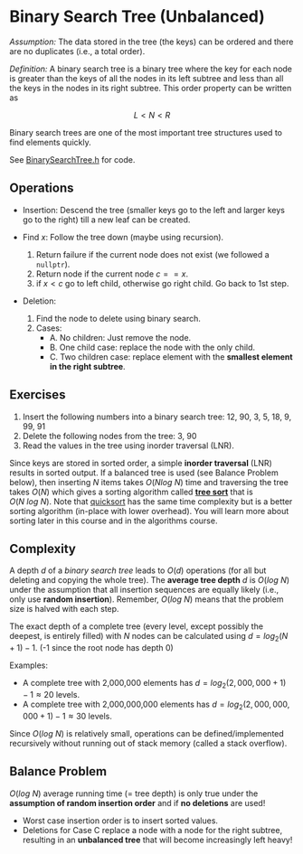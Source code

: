 # Binary Search Tree (Unbalanced)

_Assumption:_ The data stored in the tree (the keys) can be ordered and there are no duplicates (i.e., a total order).

_Definition:_ A binary search tree is a binary tree where the key for each node is greater than the keys of all the nodes in its left subtree and less than all the keys in the nodes in its right subtree.
    This order property can be written as 
    
$$L < N < R$$

Binary search trees are one of the most important tree structures used to find elements quickly.

See [BinarySearchTree.h](BinarySearchTree.h) for code.

## Operations
* Insertion: Descend the tree (smaller keys go to the left and larger keys go to the right) till a new leaf can be created.

* Find $x$: Follow the tree down (maybe using recursion).
    1. Return failure if the current node does not exist (we followed a `nullptr`).
    2. Return node if the current node $c == x$.
    3. if $x < c$ go to left child, otherwise go right child. Go back to 1st step. 

* Deletion: 
    1. Find the node to delete using binary search.
    2. Cases:
        - A. No children: Just remove the node.
        - B. One child case: replace the node with the only child.
        - C. Two children case: replace element with the **smallest element in
            the right subtree**.


## Exercises 
1. Insert the following numbers into a binary search tree: 12, 90, 3, 5, 18, 9, 99, 91
2. Delete the following nodes from the tree: 3, 90
3. Read the values in the tree using inorder traversal (LNR).

Since keys are stored in sorted order, a simple **inorder traversal** (LNR) results in sorted output.
If a balanced tree is used (see Balance Problem below), then inserting $N$ items takes $O(N log\ N)$ time and traversing 
the tree takes $O(N)$ which gives a sorting algorithm called [**tree sort**](https://en.wikipedia.org/wiki/Tree_sort) that is $O(N\ log\ N)$. Note that [quicksort](https://en.wikipedia.org/wiki/Quicksort) 
has the same time complexity but is a better sorting algorithm (in-place with lower overhead). You will learn more about sorting later in this course and in the algorithms course.


## Complexity 
A depth $d$ of a _binary search tree_ leads to $O(d)$ operations (for all but deleting and copying the whole tree). The **average tree depth** $d$ is $O(log\ N)$ under the
assumption that all insertion sequences are equally likely (i.e., only use **random insertion**). Remember, $O(log\ N)$ means 
that the problem size is halved with each step.

The exact depth of a complete tree (every level, except possibly the deepest, is entirely filled) with $N$ nodes can be calculated using $d = log_2(N + 1) - 1$. (-1 since the root node has depth 0)

Examples: 
* A complete tree with 2,000,000 elements has $d = log_2(2,000,000 + 1) - 1 \approx 20$ levels.
* A complete tree with 2,000,000,000 elements has $d = log_2(2,000,000,000 + 1) - 1 \approx 30$ levels.

Since $O(log\ N)$ is relatively small, operations can be defined/implemented recursively without running out of stack memory (called a stack overflow).


## Balance Problem
$O(log\ N)$ average running time (= tree depth) is only true under the **assumption of random insertion order** and if 
**no deletions** are used! 

* Worst case insertion order is to insert sorted values.
* Deletions for Case C replace a node with a node for the right subtree, resulting in an **unbalanced tree** that 
  will become increasingly left heavy!

